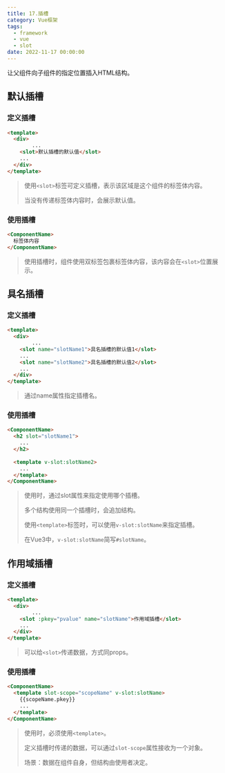 ```yaml
---
title: 17.插槽
category: Vue框架
tags:
  - framework
  - vue
  - slot
date: 2022-11-17 00:00:00
---
```




让父组件向子组件的指定位置插入HTML结构。



## 默认插槽

### 定义插槽

```html component.vue
<template>
  <div>
		...
    <slot>默认插槽的默认值</slot>
    ...
  </div>
</template>
```

> 使用`<slot>`标签可定义插槽，表示该区域是这个组件的标签体内容。
>
> 当没有传递标签体内容时，会展示默认值。

### 使用插槽

```html App.vue
<ComponentName>
  标签体内容
</ComponentName>
```

> 使用插槽时，组件使用双标签包裹标签体内容，该内容会在`<slot>`位置展示。



## 具名插槽

### 定义插槽

```html component.vue
<template>
  <div>
		...
    <slot name="slotName1">具名插槽的默认值1</slot>
    ...
    <slot name="slotName2">具名插槽的默认值2</slot>
    ...
  </div>
</template>
```

> 通过name属性指定插槽名。

### 使用插槽

```html App.vue
<ComponentName>
  <h2 slot="slotName1">
    ...
  </h2>
  
  <template v-slot:slotName2>
    ...
  </template>
</ComponentName>
```

> 使用时，通过slot属性来指定使用哪个插槽。
>
> 多个结构使用同一个插槽时，会追加结构。
>
> 使用`<template>`标签时，可以使用`v-slot:slotName`来指定插槽。
>
> 在Vue3中，`v-slot:slotName`简写`#slotName`。



## 作用域插槽

### 定义插槽

```html component.vue
<template>
  <div>
		...
    <slot :pkey="pvalue" name="slotName">作用域插槽</slot>
    ...
  </div>
</template>
```

> 可以给`<slot>`传递数据，方式同props。

### 使用插槽

```html App.vue
<ComponentName>
  <template slot-scope="scopeName" v-slot:slotName>
    {{scopeName.pkey}}
    ...
  </template>
</ComponentName>
```

> 使用时，必须使用`<template>`。
>
> 定义插槽时传递的数据，可以通过`slot-scope`属性接收为一个对象。
>
> 场景：数据在组件自身，但结构由使用者决定。

